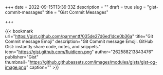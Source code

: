 +++
date = 2022-09-15T13:39:33Z
description = ""
draft = true
slug = "gist-commit-messages"
title = "Gist Commit Messages"

+++




{{< bookmark url="https://gist.github.com/parmentf/035de27d6ed1dce0b36a" title="Git Commit message Emoji" description="Git Commit message Emoji. GitHub Gist: instantly share code, notes, and snippets." icon="https://gist.github.com/fluidicon.png" author="262588213843476" publisher="Gist" thumbnail="https://github.githubassets.com/images/modules/gists/gist-og-image.png" caption="" >}}



